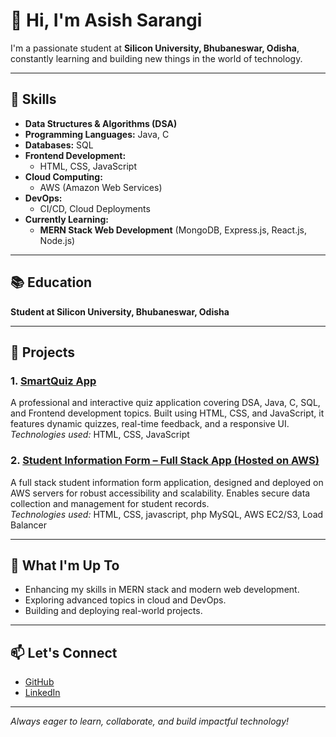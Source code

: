 # 👋 Hi, I'm Asish Sarangi

I'm a passionate student at **Silicon University, Bhubaneswar, Odisha**, constantly learning and building new things in the world of technology.

---

## 🚀 Skills

- **Data Structures & Algorithms (DSA)**
- **Programming Languages:** Java, C
- **Databases:** SQL
- **Frontend Development:**  
  - HTML, CSS, JavaScript
- **Cloud Computing:**  
  - AWS (Amazon Web Services)
- **DevOps:**  
  - CI/CD, Cloud Deployments
- **Currently Learning:**  
  - **MERN Stack Web Development** (MongoDB, Express.js, React.js, Node.js)

---

## 📚 Education

**Student at Silicon University, Bhubaneswar, Odisha**

---

## 💼 Projects

### 1. [SmartQuiz App](https://github.com/AsishSarangi/SmartQuiz-App)
A professional and interactive quiz application covering DSA, Java, C, SQL, and Frontend development topics. Built using HTML, CSS, and JavaScript, it features dynamic quizzes, real-time feedback, and a responsive UI.  
*Technologies used:* HTML, CSS, JavaScript

### 2. [Student Information Form – Full Stack App (Hosted on AWS)](https://your-aws-hosted-link)
A full stack student information form application, designed and deployed on AWS servers for robust accessibility and scalability. Enables secure data collection and management for student records.  
*Technologies used:* HTML, CSS, javascript, php MySQL, AWS EC2/S3, Load Balancer

---

## 🌱 What I'm Up To

- Enhancing my skills in MERN stack and modern web development.
- Exploring advanced topics in cloud and DevOps.
- Building and deploying real-world projects.

---

## 📫 Let's Connect

- [GitHub](https://github.com/AsishSarangi)
- [LinkedIn](www.linkedin.com/in/asish-sarangi-8a33322a6) 

---

*Always eager to learn, collaborate, and build impactful technology!*
